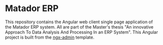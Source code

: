 # Matador ERP
This repository contains the Angular web client single page application 
of  the Matador ERP system. All are part of the Master's thesis "An innovative Approach To Data Analysis And
Processing In an ERP System". This Angular project is built from the [ngx-admin](https://akveo.github.io/ngx-admin/?utm_campaign=ngx_admin%20-%20home%20-%20ngx_admin%20github%20readme&utm_source=ngx_admin_material&utm_medium=referral&utm_content=github_readme)
template.
